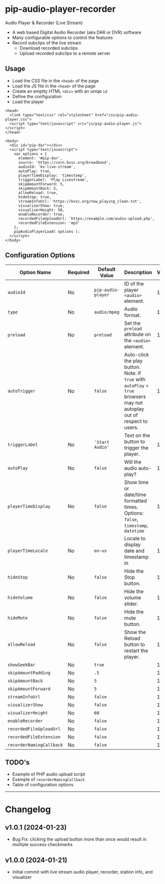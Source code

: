 # pip-audio-player-recorder
Audio Player &amp; Recorder (Live Stream)

- A web based Digital Audio Recorder (aka DAR or DVR) software
- Many configurable options to control the features
- Record subclips of the live stream
  - Download recorded subclips
  - Upload recorded subclips to a remote server

## Usage
- Load the CSS file in the `<head>` of the page
- Load the JS file in the `<head>` of the page
- Create an emptty HTML `<div>` with an uniqe `id`
- Define the configuration
- Load the player





```
<head>
  <link type="text/css" rel="stylesheet" href="css/pip-audio-player.css">
  <script type="text/javascript" src="js/pip-audio-player.js"></script>
</head>

<body>
  <div id="pip-dar"></div>
  <script type="text/javascript">
    var options = {
      element: '#pip-dar',
      source: 'https://corn.kvsc.org/broadband',
      audioId: 'kv-live-stream',
      autoPlay: true,
      playerTimeDisplay: 'timestamp',
      triggerLabel: 'Play Livestream',
      skipAmountForward: 5,
      skipAmountBack: 5,
      allowReload: true,
      hideStop: true,
      streamInfoUrl: 'https://kvsc.org/now_playing_clean.txt',
      visualizerShow: true,
      visualizerHeight: 50,
      enableRecorder: true,
      recordedFileUploadUrl: 'https://example.com/audio-upload.php',
      recordedFileExtension: 'mp3'
    };
    pipAudioPlayerLoad( options );
  </script>
</body>
```




## Configuration Options

| Option Name | Required | Default Value | Description | Version |
| ----------- | -------- | ------------- | ----------- | ----------- |
| `audioId` | No | `pip-audio-player` | ID of the player `<audio>` element. | 1.0.0 |
| `type` | No | `audio/mpeg` | Audio format. | 1.0.0 |
| `preload` | No | `preload` | Set the `preload` attribute on the `<audio>` element. | 1.0.0 |
| `autoTrigger` | No | `false` | Auto-click the play button.  Note: if `true` with `autoPlay` = `true` browsers may not autoplay out of respect to users. | 1.0.0 |
| `triggerLabel` | No | `'Start Audio'` | Text on the button to trigger the player. | 1.0.0 |
| `autoPlay` | No | `false` | Will the audio auto-play? | 1.0.0 |
| `playerTimeDisplay` | No | `false` | Show time or date/time formatted times.  Options: `false`, `timestamp`, `datetime` | 1.0.0 |
| `playerTimeLocale` | No | `en-us` | Locale to display date and timestamp in | 1.0.2 |
| `hideStop` | No | `false` | Hide the Stop button. | 1.0.0 |
| `hideVolume` | No | `false` | Hide the volume slider. | 1.0.0 |
| `hideMute` | No | `false` | Hide the mute button. | 1.0.0 |
| `allowReload` | No | `false` | Show the Reload button to restart the player. | 1.0.0 |
| `showSeekBar` | No | `true` | | 1.0.0 |
| `skipAmountPadding` | No | `.5` | | 1.0.0 |
| `skipAmountBack` | No | `5` | | 1.0.0 |
| `skipAmountForward` | No | `5` | | 1.0.0 |
| `streamInfoUrl` | No | `false` | | 1.0.0 |
| `visualizerShow` | No | `false` | | 1.0.0 |
| `visualizerHeight` | No | `60` | | 1.0.0 |
| `enableRecorder` | No | `false` | | 1.0.0 |
| `recordedFileUploadUrl` | No | `false` | | 1.0.0 |
| `recordedFileExtension` | No | `false` | | 1.0.0 |
| `recorderNamingCallback` | No | `false` | | 1.0.0 |






## TODO's
- Example of PHP audio upload script
- Example of `recorderNamingCallback`
- Table of configuration options



---
# Changelog
## v1.0.1 (2024-01-23)
- Bug Fix: clicking the upload button more than once would result in multiple success checkmarks
## v1.0.0 (2024-01-21)
- Initial commit with live stream audio player, recorder, station info, and visualizer

